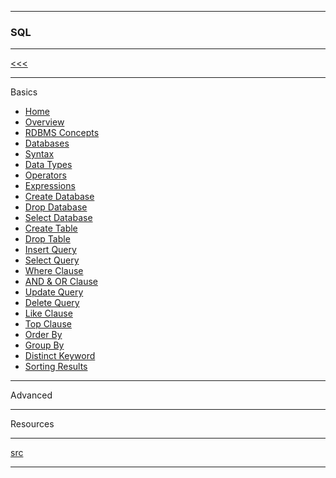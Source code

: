 
---

### SQL

---

[<<<](https://github.com/ttltrk/DB/blob/master/DBM/DBM.MD)

---

Basics

* <a href="https://github.com/ttltrk/DB/blob/master/SQL/DOC/BSqlM/01/HOME.MD">Home</a>
* <a href="https://github.com/ttltrk/DB/blob/master/SQL/DOC/BSqlM/02/OVERVIEW.MD">Overview</a>
* <a href="">RDBMS Concepts</a>
* <a href="">Databases</a>
* <a href="">Syntax</a>
* <a href="">Data Types</a>
* <a href="">Operators</a>
* <a href="">Expressions</a>
* <a href="">Create Database</a>
* <a href="">Drop Database</a>
* <a href="">Select Database</a>
* <a href="">Create Table</a>
* <a href="">Drop Table</a>
* <a href="">Insert Query</a>
* <a href="">Select Query</a>
* <a href="">Where Clause</a>
* <a href="">AND & OR Clause</a>
* <a href="">Update Query</a>
* <a href="">Delete Query</a>
* <a href="">Like Clause</a>
* <a href="">Top Clause</a>
* <a href="">Order By</a>
* <a href="">Group By</a>
* <a href="">Distinct Keyword</a>
* <a href="">Sorting Results</a>

---

Advanced

---

Resources

---

[src](https://www.tutorialspoint.com/sql/index.htm)

---
